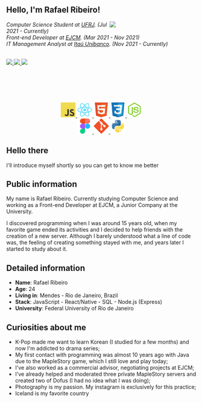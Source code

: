 <h2> Hello, I'm Rafael Ribeiro!</h2>
<div>
<img align='right' src="https://thumbs.gfycat.com/ShinyPlaintiveAsiantrumpetfish-max-1mb.gif" width="230">
<p><em>
Computer Science Student at <a href="https://ufrj.br/en/">UFRJ</a>. (Jul 2021 - Currently)
</br>Front-end Developer at <a href="https://ejcm.com.br/">EJCM</a>. (Mar 2021 - Nov 2021)
</br>IT Management Analyst at <a href="https://www.itau.com.br/">Itaú Unibanco</a>. (Nov 2021 - Currently)
</em></p><br>
</div>
<div>
    <a target='_blank' href="https://twitter.com/Che3der">
        <img src="https://img.shields.io/badge/Twitter-1DA1F2?style=for-the-badge&logo=twitter&logoColor=white">
    </a>
    <a target='_blank' href="https://www.instagram.com/rafa.ched/">
        <img src="https://img.shields.io/badge/Instagram-E4405F?style=for-the-badge&logo=instagram&logoColor=white">
    </a>
    <a target='_blank' href="https://www.linkedin.com/in/rafaelcheeder/">
        <img src="https://img.shields.io/badge/LinkedIn-0077B5?style=for-the-badge&logo=linkedin&logoColor=white">
    </a>
</div>

<br><br><br><br>
<p align="center">
  <a href="https://developer.mozilla.org/en-US/docs/Web/JavaScript" target="_blank">
    <img src="https://raw.githubusercontent.com/devicons/devicon/master/icons/javascript/javascript-original.svg" alt="javascript" width="40" height="40"/>
  </a>
  <a href="https://pt-br.reactjs.org/" target="_blank">
    <img src="https://raw.githubusercontent.com/devicons/devicon/master/icons/react/react-original.svg" alt="react" width="40" height="40"/>
  </a>
  <a href="https://developer.mozilla.org/en-US/docs/Web/HTML" target="_blank">
    <img src="https://raw.githubusercontent.com/devicons/devicon/master/icons/html5/html5-original.svg" alt="html5" width="40" height="40"/>
  </a>
  <a href="https://developer.mozilla.org/en-US/docs/Web/CSS" target="_blank">
    <img src="https://raw.githubusercontent.com/devicons/devicon/master/icons/css3/css3-original.svg" alt="css3" width="40" height="40"/>
  </a>
  <a href="https://nodejs.org/en/" target="_blank">
    <img src="https://raw.githubusercontent.com/devicons/devicon/master/icons/nodejs/nodejs-original.svg" alt="nodejs" width="40" height="40"/>
  </a>
  <br>
  <a href="https://www.figma.com/" target="_blank">
    <img src="https://raw.githubusercontent.com/devicons/devicon/master/icons/figma/figma-original.svg" alt="figma" width="40" height="40"/>
  </a>
  <a href="https://git-scm.com/" target="_blank">
    <img src="https://raw.githubusercontent.com/devicons/devicon/master/icons/git/git-original.svg" alt="git" width="40" height="40"/>
  </a>
  <a href="https://www.python.org" target="_blank">
    <img src="https://raw.githubusercontent.com/devicons/devicon/master/icons/python/python-original.svg" alt="python" width="40" height="40"/>
  </a>
  <br>
</p>



## Hello there

I'll introduce myself shortly so you can get to know me better

## Public information

My name is Rafael Ribeiro. Currently studying Computer Science and working as a Front-end Developer at EJCM, a Junior Company at the University.

I discovered programming when I was around 15 years old, when my favorite game ended its activities and I decided to help friends with the creation of a new server. Although I barely understood what a line of code was, the feeling of creating something stayed with me, and years later I started to study about it.

## Detailed information

* **Name**: Rafael Ribeiro
* **Age**: 24
* **Living in**: Mendes - Rio de Janeiro, Brazil
* **Stack**: JavaScript - React/Native - SQL - Node.js (Express)
* **University**: Federal University of Rio de Janeiro

## Curiosities about me

* K-Pop made me want to learn Korean (I studied for a few months) and now I'm addicted to drama series;
* My first contact with programming was almost 10 years ago with Java due to the MapleStory game, which I still love and play today;
* I've also worked as a commercial advisor, negotiating projects at EJCM;
* I've already helped and moderated three private MapleStory servers and created two of Dofus (I had no idea what I was doing);
* Photography is my passion. My instagram is exclusively for this practice;
* Iceland is my favorite country
